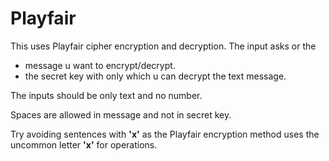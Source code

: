 #     Playfair

This uses Playfair cipher encryption and decryption.
The input asks or the
* message u want to encrypt/decrypt.
* the secret key with only which u can decrypt the text message.

The inputs should be only text and no number.

Spaces are allowed in message and not in secret key.

Try avoiding sentences with **'x'** as the Playfair encryption method uses the uncommon letter **'x'** for operations.
